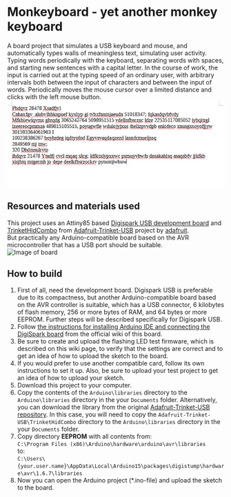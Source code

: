 # Monkeyboard - yet another monkey keyboard  
A board project that simulates a USB keyboard and mouse, and automatically types walls of meaningless text, simulating user activity.  
Typing words periodically with the keyboard, separating words with spaces, and starting new sentences with a capital letter. In the course of work, the input is carried out at the typing speed of an ordinary user, with arbitrary intervals both between the input of characters and between the input of words. Periodically moves the mouse cursor over a limited distance and clicks with the left mouse button.  
![a demo gif](https://raw.githubusercontent.com/scratchpaws/monkeyboard/main/demo.gif)  

## Resources and materials used  
This project uses an Attiny85 based [Digispark USB development board](http://digistump.com/products/1) and [TrinketHidCombo](https://github.com/adafruit/Adafruit-Trinket-USB/tree/master/TrinketHidCombo) from [Adafruit-Trinket-USB](https://github.com/adafruit/Adafruit-Trinket-USB) project by [adafruit](https://github.com/adafruit).  
But practically any Arduino-compatible board based on the AVR microcontroller that has a USB port should be suitable.  
![Image of board](https://s3.amazonaws.com/digistump-resources/images/l/2520dcf84a0a3bf2257c2559d7a187db.jpg)  

## How to build
1. First of all, need the development board. Digispark USB is preferable due to its compactness, but another Arduino-compatible board based on the AVR controller is suitable, which has a USB connector, 6 kilobytes of flash memory, 256 or more bytes of RAM, and 64 bytes or more EEPROM. Further steps will be described specifically for Digispark USB.  
3. Follow [the instructions for installing Arduino IDE and connecting the DigiSpark board](http://digistump.com/wiki/digispark/tutorials/connecting) from the official wiki of this board.
4. Be sure to create and upload the flashing LED test firmware, which is described on this wiki page, to verify that the settings are correct and to get an idea of how to upload the sketch to the board.
5. If you would prefer to use another compatible card, follow its own instructions to set it up. Also, be sure to upload your test project to get an idea of how to upload your sketch.  
6. Download this project to your computer.    
7. Copy the contents of the `Arduino\libraries` directory to the `Arduino\libraries` directory in the your `Documents` folder. Alternatively, you can download the library from the original [Adafruit-Trinket-USB repository](https://github.com/adafruit/Adafruit-Trinket-USB). In this case, you will need to copy the `Adafruit-Trinket-USB\TrinketHidCombo` directory to the `Arduino\libraries` directory in the your `Documents` folder.   
8. Copy directory **EEPROM** with all contents from:  
`C:\Program Files (x86)\Arduino\hardware\arduino\avr\libraries`  
to:  
`C:\Users\{your.user.name}\AppData\Local\Arduino15\packages\digistump\hardware\avr\1.6.7\libraries`  
7. Now you can open the Arduino project (\*.ino-file) and upload the sketch to the board.  
